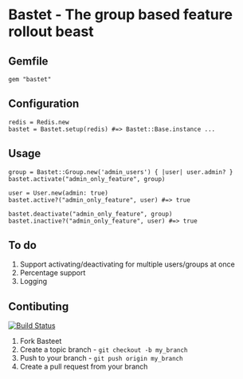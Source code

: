 # Bastet - The group based feature rollout beast

## Gemfile

    gem "bastet"

## Configuration

    redis = Redis.new
    bastet = Bastet.setup(redis) #=> Bastet::Base.instance ...

## Usage

    group = Bastet::Group.new('admin_users') { |user| user.admin? }
    bastet.activate("admin_only_feature", group)

    user = User.new(admin: true)
    bastet.active?("admin_only_feature", user) #=> true

    bastet.deactivate("admin_only_feature", group)
    bastet.inactive?("admin_only_feature", user) #=> true

## To do

1. Support activating/deactivating for multiple users/groups at once
2. Percentage support
3. Logging

## Contibuting

[![Build Status](https://secure.travis-ci.org/itsmeduncan/bastet.png)](http://travis-ci.org/itsmeduncan/bastet)

1. Fork Basteet
2. Create a topic branch - `git checkout -b my_branch`
3. Push to your branch - `git push origin my_branch`
4. Create a pull request from your branch
